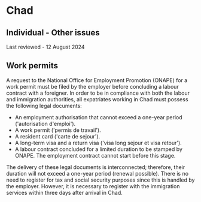 # Chad
## Individual - Other issues
Last reviewed - 12 August 2024
## Work permits
A request to the National Office for Employment Promotion (ONAPE) for a work permit must be filed by the employer before concluding a labour contract with a foreigner.
In order to be in compliance with both the labour and immigration authorities, all expatriates working in Chad must possess the following legal documents:
  * An employment authorisation that cannot exceed a one-year period ('autorisation d'emploi'). 
  * A work permit ('permis de travail'). 
  * A resident card ('carte de sejour'). 
  * A long-term visa and a return visa ('visa long sejour et visa retour'). 
  * A labour contract concluded for a limited duration to be stamped by ONAPE. The employment contract cannot start before this stage. 


The delivery of these legal documents is interconnected; therefore, their duration will not exceed a one-year period (renewal possible).
There is no need to register for tax and social security purposes since this is handled by the employer. However, it is necessary to register with the immigration services within three days after arrival in Chad.
